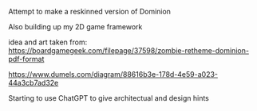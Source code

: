 Attempt to make a reskinned version of Dominion

Also building up my 2D game framework 

idea and art taken from:
https://boardgamegeek.com/filepage/37598/zombie-retheme-dominion-pdf-format

https://www.dumels.com/diagram/88616b3e-178d-4e59-a023-44a3cb7ad32e

Starting to use ChatGPT to give architectual and design hints
